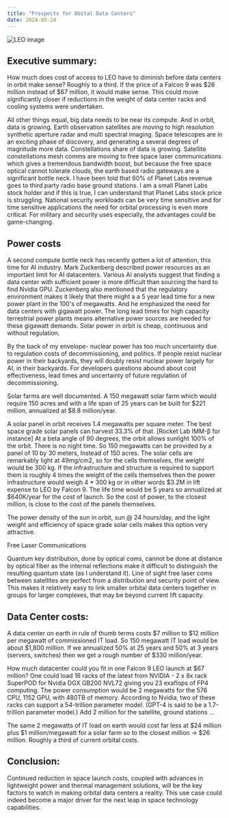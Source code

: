 ```yaml
---
title: "Prospects for Obital Data Centers"
date: 2024-05-24
---
```

![LEO image](https://github.com/furnival/byothermeans-pages/assets/images/LEO1.png)
## Executive summary:
How much does cost of access to LEO have to diminish before data centers in orbit make sense? Roughly to a third. If the price of a Falcon 9 was $26 million instead of $67 million, it would make sense. This could move significantly closer if reductions in the weight of data center racks and cooling systems were undertaken.

All other things equal, big data needs to be near its compute. And in orbit, data is growing. Earth observation satellites are moving to high resolution synthetic aperture radar and multi spectral imaging. Space telescopes are in an exciting phase of discovery, and generating a several degrees of magnitude more data. Constellations share of data is growing. Satellite constellations mesh comms are moving to free space laser communications which gives a tremendous bandwidth boost, but because the free space optical cannot tolerate clouds, the earth based radio gateways are a significant bottle neck. I have been told that 60% of Planet Labs revenue goes to third party radio base ground stations. I am a small Planet Labs stock holder and if this is true, I can understand that Planet Labs stock price is struggling. National security workloads can be very time sensitive and for time sensitive applications the need for orbital processing is even more critical. For military and security uses especially, the advantages could be game-changing.

## Power costs
A second compute bottle neck has recently gotten a lot of attention, this time for AI industry.  Mark Zuckenberg described power resources as an important limit for AI datacenters. Various AI analysts suggest that finding a data center with sufficient power is more difficult than sourcing the hard to find Nvidia GPU. Zuckenberg also mentioned that the regulatory environment makes it likely that there might a a 5 year lead time for a new power plant in the 100's of megawatts. And he emphasized the need for data centers with gigawatt power. The long lead times for high capacity terrestrial power plants means alternative power sources are needed for these gigawatt demands. Solar power in orbit is cheap, continuous and without regulation.

By the back of my envelope- nuclear power has too much uncertainty due to regulation costs of decommissioning, and politics. If people resist nuclear power in their backyards, they will doubly resist nuclear power largely for AI, in their backyards. For developers questions abound about cost effectiveness, lead times and uncertainty of future regulation of decommissioning.

Solar farms are well documented. A 150 megawatt solar farm which would require 150 acres and with a life span of 25 years can be built for $221 million, annualized at $8.8 million/year.

A solar panel in orbit receives 1.4 megawatts per square meter. The best space grade solar panels can harvest 33.3% of that. [Rocket Lab IMM-β for instance] At a beta angle of 90 degrees, the orbit allows sunlight 100% of the orbit. There is no night time.  So 150 megawatts can be provided by a panel of 10 by 30 meters, Instead of 150 acres. The solar cells are remarkably light at 49mg/cm2, so for the cells themselves, the weight would be 300 kg. If the infrastructure and structure is required to support them is roughly 4 times the weight of the cells themselves then the power infrastructure would weigh 4 * 300 kg or in other words $3.2M in lift expense to LEO by Falcon 9. The life time would be 5 years so annualized at $640K/year for the cost of launch.  So the cost of power, to the closest million, is close to the cost of the panels themselves.

The power density of the sun in orbit, sun @ 24 hours/day, and the light weight and efficiency of space grade solar cells makes this option very attractive.

Free Laser Communications

Quantum key distribution, done by optical coms, cannot be done at distance by optical fiber as the internal reflections make it difficult to distinguish the resulting quantum state (as I understand it). Line of sight free laser coms between satellites are perfect from a distribution and security point of view. This makes it relatively easy to link smaller orbital data centers together in groups for larger complexes, that may be beyond current lift capacity. 


## Data Center costs:
A data center on earth in rule of thumb terms costs $7 million to $12 million per megawatt of commissioned IT load. So 150 megawatt IT load would be about $1,800 million. If we annualized 50% at 25 years and 50% at 3 years (servers, switches) then we get a rough number of $330 million/year.

How much datacenter could you fit in one Falcon 9 LEO launch at $67 million? 
One could load 16 racks of the latest from NVIDIA - 2 x 8x rack SuperPOD for Nvidia DGX GB200 NVL72 giving you 23 exaflops of FP4 computing. The power consumption would be 2 megawatts for the 576 CPU, 1152 GPU, with 480TB of memory. According to Nvidia, two of these racks can support a 54-trillion parameter model. (GPT-4 is said to be a 1.7-trillion parameter model.) Add 2 million for the satellite, ground stations ...

The same 2 megawatts of IT load on earth would cost far less at $24 million plus $1 million/megawatt for a solar farm so to the closest million ->  $26 million. Roughly a third of current orbital costs. 

## Conclusion: 
Continued reduction in space launch costs, coupled with advances in lightweight power and thermal management solutions, will be the key factors to watch in making orbital data centers a reality.  This use case could indeed become a major driver for the next leap in space technology capabilities. 
